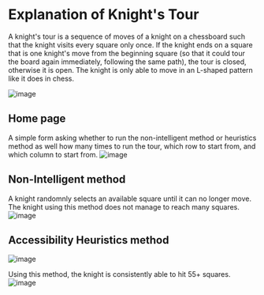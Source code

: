 # Explanation of Knight's Tour

A knight's tour is a sequence of moves of a knight on a chessboard such that the knight visits every square only once. If the knight ends on a square that is one knight's move from the beginning square (so that it could tour the board again immediately, following the same path), the tour is closed, otherwise it is open. The knight is only able to move in an L-shaped pattern like it does in chess. 

![image](https://upload.wikimedia.org/wikipedia/commons/c/ca/Knights-Tour-Animation.gif)

## Home page
A simple form asking whether to run the non-intelligent method or heuristics method as well how many times to run the tour, which row to start from, and which column to start from.
![image](https://user-images.githubusercontent.com/47337941/60121329-d1876500-9750-11e9-9f39-def3692981d4.png)


## Non-Intelligent method
A knight randomnly selects an available square until it can no longer move. The knight using this method does not manage to reach many squares.
![image](https://user-images.githubusercontent.com/47337941/60121825-f8926680-9751-11e9-9cf0-2b75594ada26.png)


## Accessibility Heuristics method

![image](https://user-images.githubusercontent.com/47337941/60121777-d862a780-9751-11e9-80e7-c8070ba340f3.png)

 Using this method, the knight is consistently able to hit 55+ squares.
![image](https://user-images.githubusercontent.com/47337941/60121979-44dda680-9752-11e9-94d4-0692b0d87483.png)

